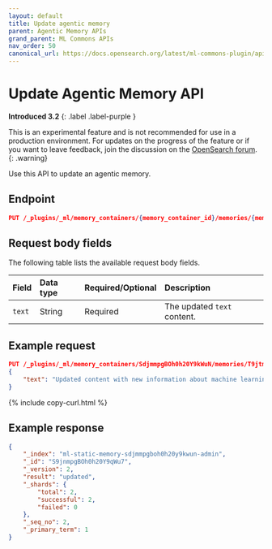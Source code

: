 ```yaml
---
layout: default
title: Update agentic memory
parent: Agentic Memory APIs
grand_parent: ML Commons APIs
nav_order: 50
canonical_url: https://docs.opensearch.org/latest/ml-commons-plugin/api/agentic-memory-apis/update-memory/
---
```


# Update Agentic Memory API
**Introduced 3.2**
{: .label .label-purple }

This is an experimental feature and is not recommended for use in a production environment. For updates on the progress of the feature or if you want to leave feedback, join the discussion on the [OpenSearch forum](https://forum.opensearch.org/).    
{: .warning}

Use this API to update an agentic memory.

## Endpoint

```json
PUT /_plugins/_ml/memory_containers/{memory_container_id}/memories/{memory_id}
```

## Request body fields

The following table lists the available request body fields.

Field | Data type | Required/Optional | Description
:--- | :--- | :--- | :---
`text` | String | Required | The updated `text` content.

## Example request

```json
PUT /_plugins/_ml/memory_containers/SdjmmpgBOh0h20Y9kWuN/memories/T9jtmpgBOh0h20Y91WtZ
{
    "text": "Updated content with new information about machine learning"
}
```
{% include copy-curl.html %}

## Example response

```json
{
    "_index": "ml-static-memory-sdjmmpgboh0h20y9kwun-admin",
    "_id": "S9jnmpgBOh0h20Y9qWu7",
    "_version": 2,
    "result": "updated",
    "_shards": {
        "total": 2,
        "successful": 2,
        "failed": 0
    },
    "_seq_no": 2,
    "_primary_term": 1
}
```